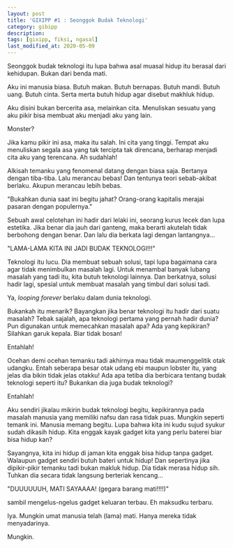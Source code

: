 ```yaml
---
layout: post
title: 'GIXIPP #1 : Seonggok Budak Teknologi'
category: gibipp
description:
tags: [gixipp, fiksi, ngasal]
last_modified_at: 2020-05-09
---
```

Seonggok budak teknologi itu lupa bahwa asal muasal hidup itu berasal dari kehidupan. Bukan dari benda mati.

Aku ini manusia biasa. Butuh makan. Butuh bernapas. Butuh mandi. Butuh uang. Butuh cinta. Serta merta butuh hidup agar disebut makhluk hidup.

Aku disini bukan bercerita asa, melainkan cita. Menuliskan sesuatu yang aku pikir bisa membuat aku menjadi aku yang lain.

Monster?

Jika kamu pikir ini asa, maka itu salah. Ini cita yang tinggi. Tempat aku menuliskan segala asa yang tak tercipta tak direncana, berharap menjadi cita aku yang terencana. Ah sudahlah!

Alkisah temanku yang fenomenal datang dengan biasa saja. Bertanya dengan tiba-tiba. Lalu merancau bebas! Dan tentunya teori sebab-akibat berlaku. Akupun merancau lebih bebas.

"Bukahkan dunia saat ini begitu jahat? Orang-orang kapitalis merajai pasaran dengan populernya."

Sebuah awal celotehan ini hadir dari lelaki ini, seorang kurus lecek dan lupa estetika. Jika benar dia jauh dari ganteng, maka berarti akutelah tidak berbohong dengan benar. Dan lalu dia berkata lagi dengan lantangnya...

"LAMA-LAMA KITA INI JADI BUDAK TEKNOLOGI!!!"

Teknologi itu lucu. Dia membuat sebuah solusi, tapi lupa bagaimana cara agar tidak menimbulkan masalah lagi. Untuk menambal banyak lubang masalah yang tadi itu, kita butuh teknologi lainnya. Dan berkatnya, solusi hadir lagi, spesial untuk membuat masalah yang timbul dari solusi tadi.

Ya, *looping forever* berlaku dalam dunia teknologi.

Bukankah itu menarik? Bayangkan jika benar teknologi itu hadir dari suatu masalah? Tebak sajalah, apa teknologi pertama yang pernah hadir dunia? Pun digunakan untuk memecahkan masalah apa? Ada yang kepikiran? Silahkan garuk kepala. Biar tidak bosan!

Entahlah!

Ocehan demi ocehan temanku tadi akhirnya mau tidak maumenggelitik otak udangku. Entah seberapa besar otak udang ebi maupun lobster itu, yang jelas dia bikin tidak jelas otakku! Ada apa tetiba dia berbicara tentang budak teknologi seperti itu? Bukankan dia juga budak teknologi?

Entahlah!

Aku sendiri jikalau mikirin budak teknologi begitu, kepikirannya pada masalah manusia yang memiliki nafsu dan rasa tidak puas. Mungkin seperti temank ini. Manusia memang begitu. Lupa bahwa kita ini kudu sujud syukur sudah dikasih hidup. Kita enggak kayak gadget kita yang perlu baterei biar bisa hidup kan?

Sayangnya, kita ini hidup di jaman kita enggak bisa hidup tanpa gadget. Walaupun gadget sendiri butuh bateri untuk hidup! Dan sepertinya jika dipikir-pikir temanku tadi bukan makluk hidup. Dia tidak merasa hidup sih. Tuhkan dia secara tidak langsung berteriak kencang...

"DUUUUUUH, MATI SAYAAAA! (gegara barang mati!!!!)"

sambil mengelus-ngelus gadget keluaran terbau. Eh maksudku terbaru.

Iya. Mungkin umat manusia telah (lama) mati. Hanya mereka tidak menyadarinya.

Mungkin.
